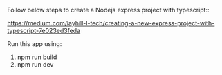 Follow below steps to create a Nodejs express project with typescript::

https://medium.com/layhill-l-tech/creating-a-new-express-project-with-typescript-7e023ed3feda

Run this app using: 
1. npm run build
2. npm run dev